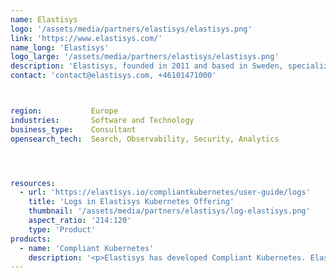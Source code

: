 ```yaml
---
name: Elastisys
logo: '/assets/media/partners/elastisys/elastisys.png'
link: 'https://www.elastisys.com/'
name_long: 'Elastisys'
logo_large: '/assets/media/partners/elastisys/elastisys.png'
description: 'Elastisys, founded in 2011 and based in Sweden, specializes in cloud native technologies. We offer a cloud native Kubernetes platform, optimized for security and compliance with EU regulations for software critical to our society. Our solutions enable customers to accelerate innovation, reduce costs, and enhance security using our leading cloud native technology and expertise.'
contact: 'contact@elastisys.com, +46101471000'



region:           Europe
industries:       Software and Technology
business_type:    Consultant
opensearch_tech:  Search, Observability, Security, Analytics




resources:
  - url: 'https://elastisys.io/compliantkubernetes/user-guide/logs'
    title: 'Logs in Elastisys Kubernetes Offering'
    thumbnail: '/assets/media/partners/elastisys/log-elastisys.png'
    aspect_ratio: '214:120'
    type: 'Product'
products:
  - name: 'Compliant Kubernetes'
    description: '<p>Elastisys has developed Compliant Kubernetes. Elastisys Compliant Kubernetes enables organizations across Europe to accelerate innovation through open source cloud-native technology, while ensuring security and regulatory compliance.</p><p>Elastisys utilize Opensearch as part of our offering to provide our customers with out of the box logging for Kubernetes environments.</p>'
---
```

